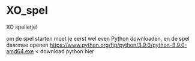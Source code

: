 # XO_spel
XO spelletje!

om de spel starten moet je eerst wel even Python downloaden, en de spel daarmee openen
https://www.python.org/ftp/python/3.9.0/python-3.9.0-amd64.exe < download python hier
